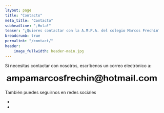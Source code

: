 ```yaml
---
layout: page
title: "Contacto"
meta_title: "Contacto"
subheadline: "¡Hola!"
teaser: "¿Quieres contactar con la A.M.P.A. del colegio Marcos Frechín?."
breadcrumb: true
permalink: "/contact/"
header:
    image_fullwidth: header-main.jpg
---
```

Si necesitas contactar con nosotros, escríbenos un correo electrónico a:

[![Nuestra dirección de email](/images/email.png "Nuestra dirección de email")](mailto:ampamarcosfrechin@hotmail.com)

También puedes seguirnos en redes sociales

<ul class="inline-list social-icons">
    <li>
        <a href="https://twitter.com/AmpaFrechin" target="_blank" class="icon-twitter" title="Síguenos en twitter"></a>
    </li>
    <li>
        <a href="https://www.facebook.com/groups/783800778925039" target="_blank" class="icon-facebook" title="Participa en nuestro grupo de facebook"></a>
    </li>
</ul>
